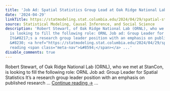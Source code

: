 ```yaml
---
title: 'Job Ad: Spatial Statistics Group Lead at Oak Ridge National Laboratory'
date: '2024-04-29'
linkTitle: https://statmodeling.stat.columbia.edu/2024/04/29/spatial-statistics-group-lead-at-oak-ridge-national-laboratory/
source: Statistical Modeling, Causal Inference, and Social Science
description: 'Robert Stewart, of Oak Ridge National Lab (ORNL), who we met at StanCon,
  is looking to fill the following role: ORNL Job ad: Group Leader for Spatial Statistics
  It&#8217;s a research group leader position with an emphasis on published research
  &#8230; <a href="https://statmodeling.stat.columbia.edu/2024/04/29/spatial-statistics-group-lead-at-oak-ridge-national-laboratory/">Continue
  reading <span class="meta-nav">&#8594;</span></a> ...'
disable_comments: true
---
```

Robert Stewart, of Oak Ridge National Lab (ORNL), who we met at StanCon, is looking to fill the following role: ORNL Job ad: Group Leader for Spatial Statistics It&#8217;s a research group leader position with an emphasis on published research &#8230; <a href="https://statmodeling.stat.columbia.edu/2024/04/29/spatial-statistics-group-lead-at-oak-ridge-national-laboratory/">Continue reading <span class="meta-nav">&#8594;</span></a> ...